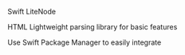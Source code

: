 Swift LiteNode

HTML Lightweight parsing library for basic features

Use Swift Package Manager to easily integrate
